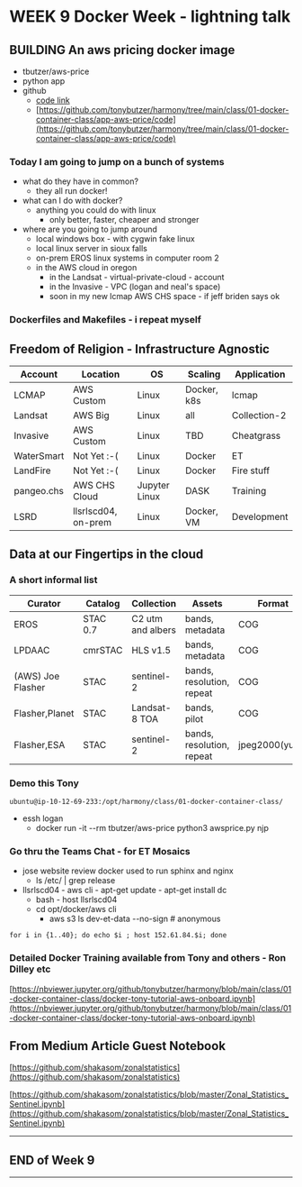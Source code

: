# WEEK 9 Docker Week - lightning talk

## BUILDING An aws pricing docker image
- tbutzer/aws-price
- python app
- github 
    - [code link](https://github.com/tonybutzer/harmony/tree/main/class/01-docker-container-class/app-aws-price/code)
    - [https://github.com/tonybutzer/harmony/tree/main/class/01-docker-container-class/app-aws-price/code](https://github.com/tonybutzer/harmony/tree/main/class/01-docker-container-class/app-aws-price/code)

### Today I am going to jump on a bunch of systems
- what do they have in common?
    - they all run docker!
- what can I do with docker?
    - anything you could do with linux
        - only better, faster, cheaper and stronger
- where are you going to jump around
    - local windows box - with cygwin fake linux
    - local linux server in sioux falls
    - on-prem EROS linux systems in computer room 2
    - in the AWS cloud in oregon
        - in the Landsat - virtual-private-cloud - account
        - in the Invasive - VPC (logan and neal's space)
        - soon in my new lcmap AWS CHS space - if jeff briden says ok

### Dockerfiles and Makefiles - i repeat myself

## Freedom of Religion - Infrastructure Agnostic

| Account | Location | OS | Scaling | Application |
| ---- | ---- | ---- | ---- | --- |
| LCMAP | AWS Custom | Linux | Docker, k8s | lcmap |
| Landsat | AWS Big | Linux | all | Collection-2 |
| Invasive | AWS Custom | Linux | TBD | Cheatgrass |
| WaterSmart | Not Yet :-( | Linux| Docker | ET |
| LandFire | Not Yet :-( | Linux| Docker | Fire stuff |
| pangeo.chs | AWS CHS Cloud | Jupyter Linux| DASK | Training |
| LSRD | llsrlscd04, on-prem | Linux | Docker, VM | Development|


## Data at our Fingertips in the cloud 
### A short informal list

| Curator | Catalog | Collection | Assets | Format | POC |
| ---- | ---- | ---- | ---- | --- | --- |
| EROS | STAC 0.7 | C2 utm and albers | bands, metadata | COG | N. Roberts
| LPDAAC | cmrSTAC | HLS v1.5 | bands, metadata | COG | A. Friesz
| (AWS) Joe Flasher | STAC | sentinel-2 | bands, resolution, repeat | COG | Aussies |
| Flasher,Planet | STAC | Landsat-8 TOA | bands, pilot | COG | Tony |
| Flasher,ESA | STAC | sentinel-2 | bands, resolution, repeat | jpeg2000(yuck) | ESA |


### Demo this Tony
`ubuntu@ip-10-12-69-233:/opt/harmony/class/01-docker-container-class/`

- essh logan
    - docker run -it --rm tbutzer/aws-price python3 awsprice.py njp



### Go thru the Teams Chat - for ET Mosaics
- jose website review docker used to run sphinx and nginx
    - ls /etc/ | grep release
- llsrlscd04 - aws cli - apt-get update - apt-get install dc
    - bash - host llsrlscd04
    - cd opt/docker/aws cli 
        - aws s3 ls dev-et-data --no-sign     # anonymous

```
for i in {1..40}; do echo $i ; host 152.61.84.$i; done
```


### Detailed Docker Training available from Tony and others - Ron Dilley etc



[https://nbviewer.jupyter.org/github/tonybutzer/harmony/blob/main/class/01-docker-container-class/docker-tony-tutorial-aws-onboard.ipynb](https://nbviewer.jupyter.org/github/tonybutzer/harmony/blob/main/class/01-docker-container-class/docker-tony-tutorial-aws-onboard.ipynb)




## From Medium Article Guest Notebook

[https://github.com/shakasom/zonalstatistics](https://github.com/shakasom/zonalstatistics)

[https://github.com/shakasom/zonalstatistics/blob/master/Zonal_Statistics_Sentinel.ipynb](https://github.com/shakasom/zonalstatistics/blob/master/Zonal_Statistics_Sentinel.ipynb)



---
## END of Week 9
---
